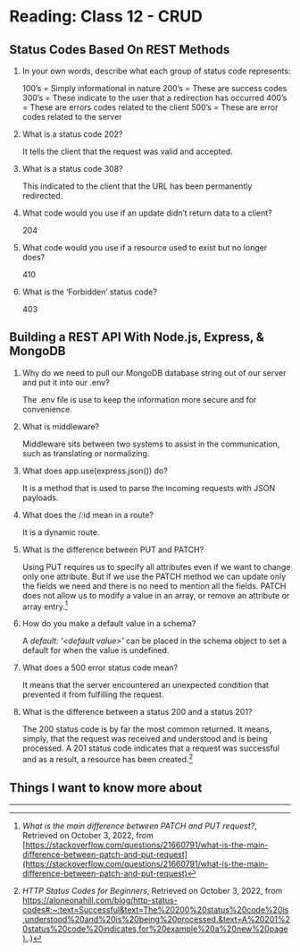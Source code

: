 # Reading: Class 12 - CRUD

## Status Codes Based On REST Methods

1. In your own words, describe what each group of status code represents:

   100’s = Simply informational in nature
   200’s = These are success codes
   300’s = These indicate to the user that a redirection has occurred
   400’s = These are errors codes related to the client
   500’s = These are error codes related to the server

2. What is a status code 202?

   It tells the client that the request was valid and accepted.

3. What is a status code 308?

   This indicated to the client that the URL has been permanently redirected.

4. What code would you use if an update didn’t return data to a client?

   204

5. What code would you use if a resource used to exist but no longer does?

   410

6. What is the ‘Forbidden’ status code?

   403

## Building a REST API With Node.js, Express, & MongoDB

1. Why do we need to pull our MongoDB database string out of our server and put it into our .env?

   The .env file is use to keep the information more secure and for convenience.

2. What is middleware?

   Middleware sits between two systems to assist in the communication, such as translating or normalizing.

3. What does app.use(express.json()) do?

   It is a method that is used to parse the incoming requests with JSON payloads.

4. What does the /:id mean in a route?

   It is a dynamic route.

5. What is the difference between PUT and PATCH?

   Using PUT requires us to specify all attributes even if we want to change only one attribute. But if we use the PATCH method we can update only the fields we need and there is no need to mention all the fields. PATCH does not allow us to modify a value in an array, or remove an attribute or array entry.[^1]

6. How do you make a default value in a schema?

   A _default: '\<default value>'_ can be placed in the schema object to set a default for when the value is undefined.

7. What does a 500 error status code mean?

   It means that the server encountered an unexpected condition that prevented it from fulfilling the request.

8. What is the difference between a status 200 and a status 201?

   The 200 status code is by far the most common returned. It means, simply, that the request was received and understood and is being processed. A 201 status code indicates that a request was successful and as a result, a resource has been created.[^2]

## Things I want to know more about

---

[^1]: _What is the main difference between PATCH and PUT request?_, Retrieved on October 3, 2022, from [https://stackoverflow.com/questions/21660791/what-is-the-main-difference-between-patch-and-put-request](https://stackoverflow.com/questions/21660791/what-is-the-main-difference-between-patch-and-put-request)
[^2]: _HTTP Status Codes for Beginners_, Retrieved on October 3, 2022, from [https://aloneonahill.com/blog/http-status-codes#:~:text=Successful&text=The%20200%20status%20code%20is,understood%20and%20is%20being%20processed.&text=A%20201%20status%20code%20indicates,for%20example%20a%20new%20page).](https://aloneonahill.com/blog/http-status-codes#:~:text=Successful&text=The%20200%20status%20code%20is,understood%20and%20is%20being%20processed.&text=A%20201%20status%20code%20indicates,for%20example%20a%20new%20page).)
